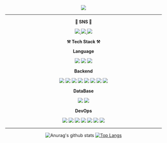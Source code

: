 <div align="center">
  <img src="https://capsule-render.vercel.app/api?type=waving&color=auto&height=200&section=header&text=HanGyeol's%20GitHub&fontSize=90" />
  </div>

---
<div align="center">
  <center>
  

  <strong>💬 SNS 💬</strong>
  
  <a href="https://medium.com/@hgbaek1128" target="_blank">
    <img src="https://img.shields.io/badge/Medium-000000?style=for-the-badge&logo=medium&logoColor=FFFFFF"/>
  </a>
  <a href="https://velog.io/@snake7667" target="_blank">
    <img src="https://img.shields.io/badge/Velog-20C997?style=for-the-badge&logo=velog&logoColor=FFFFFF"/>
  </a>
  <a href="https://www.linkedin.com/in/%ED%95%9C%EA%B2%B0-%EB%B0%B1-b07940274/" target="_blank">
    <img src="https://img.shields.io/badge/LinkedIn-0A66C2?style=for-the-badge&logo=linkedin&logoColor=FFFFFF"/>
  </a>
  
  </center>

  <strong>⚒️ Tech Stack ⚒️</strong>

  <strong>Language</strong>

  <img src="https://img.shields.io/badge/Java-6DB33F?style=for-the-badge&logo=java&logoColor=FFFFFF"/> <img src="https://img.shields.io/badge/Python-3776AB?style=for-the-badge&logo=python&logoColor=FFFFFF"/> <img src="https://img.shields.io/badge/Dart-0175C2?style=for-the-badge&logo=dart&logoColor=FFFFFF"/>


  <strong>Backend</strong>
  
  <img src="https://img.shields.io/badge/Spring Boot-6DB33F?style=for-the-badge&logo=springboot&logoColor=FFFFFF"/> <img src="https://img.shields.io/badge/Flask-000000?style=for-the-badge&logo=flask&logoColor=FFFFFF"/> <img src="https://img.shields.io/badge/Django-092E20?style=for-the-badge&logo=django&logoColor=FFFFFF"/>
<img src="https://img.shields.io/badge/Junit5-25A162?style=for-the-badge&logo=junit5&logoColor=FFFFFF"/> <img src="https://img.shields.io/badge/Gunicorn-499848?style=for-the-badge&logo=gunicorn&logoColor=FFFFFF"/> <img src="https://img.shields.io/badge/Redis-DC382D?style=for-the-badge&logo=redis&logoColor=FFFFFF"/> <img src="https://img.shields.io/badge/K6-7D64FF?style=for-the-badge&logo=k6&logoColor=FFFFFF"/> <img src="https://img.shields.io/badge/Selenium-43B02A?style=for-the-badge&logo=selenium&logoColor=FFFFFF"/>

  <strong>DataBase</strong>

  <img src="https://img.shields.io/badge/MySQL-4479A1?style=for-the-badge&logo=mysql&logoColor=FFFFFF"/> <img src="https://img.shields.io/badge/Redis-DC382D?style=for-the-badge&logo=redis&logoColor=FFFFFF"/>

  <strong>DevOps</strong>

  <img src="https://img.shields.io/badge/Docker-2496ED?style=for-the-badge&logo=docker&logoColor=FFFFFF"/> <img src="https://img.shields.io/badge/AMAZON EC2-FF9900?style=for-the-badge&logo=amazonec2&logoColor=FFFFFF"/> <img src="https://img.shields.io/badge/AMAZON RDS-527FFF?style=for-the-badge&logo=amazonrds&logoColor=FFFFFF"/> <img src="https://img.shields.io/badge/AMAZON S3-569A31?style=for-the-badge&logo=amazons3&logoColor=FFFFFF"/> <img src="https://img.shields.io/badge/Prometheus-E6522C?style=for-the-badge&logo=prometheus&logoColor=FFFFFF"/> <img src="https://img.shields.io/badge/Grafana-F46800?style=for-the-badge&logo=grafana&logoColor=FFFFFF"/> <img src="https://img.shields.io/badge/nginx-009639?style=for-the-badge&logo=nginx&logoColor=FFFFFF"/>

  </div>

---
<div align="center">

  
  ![Anurag's github stats](https://github-readme-stats.vercel.app/api?username=baekhangyeol&show_icons=true&theme=radical)  [![Top Langs](https://github-readme-stats.vercel.app/api/top-langs/?username=baekhangyeol&layout=compact&theme=dracula)](https://github.com/metleeha)

  
  </div>

<!--
**baekhangyeol/baekhangyeol** is a ✨ _special_ ✨ repository because its `README.md` (this file) appears on your GitHub profile.

Here are some ideas to get you started:

- 🔭 I’m currently working on ...
- 🌱 I’m currently learning ...
- 👯 I’m looking to collaborate on ...
- 🤔 I’m looking for help with ...
- 💬 Ask me about ...
- 📫 How to reach me: ...
- 😄 Pronouns: ...
- ⚡ Fun fact: ...
-->
